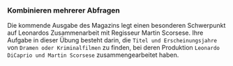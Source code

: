 ### Kombinieren mehrerer Abfragen

Die kommende Ausgabe des Magazins legt einen besonderen Schwerpunkt auf Leonardos Zusammenarbeit mit Regisseur Martin Scorsese. 
Ihre Aufgabe in dieser Übung besteht darin, die ```Titel und Erscheinungsjahre``` von ```Dramen oder Kriminalfilmen``` zu finden, bei deren Produktion ```Leonardo DiCaprio und Martin Scorsese``` zusammengearbeitet haben. 
